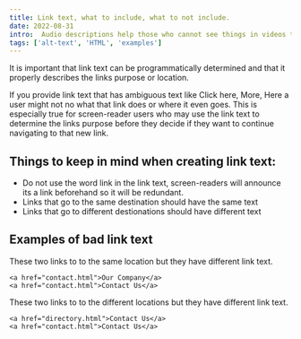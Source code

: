 ```yaml
---
title: Link text, what to include, what to not include.
date: 2022-08-31
intro:  Audio descriptions help those who cannot see things in videos that have no audio content tied to them such as scenery, facial expressions, actions, and more. They can help provide this important information tho those who are blind. Read more about why they are needed and when to include them. 
tags: ['alt-text', 'HTML', 'examples']
---
```

It is important that link text can be programmatically determined and that it properly describes the links purpose or location. 

If you provide link text that has ambiguous text like Click here, More, Here a user might not no what that link does or where it even goes. This is especially true for screen-reader users who may use the link text to determine the links purpose before they decide if they want to continue navigating to that new link. 

## Things to keep in mind when creating link text: 
- Do not use the word link in the link text, screen-readers will announce its a link beforehand so it will be redundant. 
- Links that go to the same destination should have the same text
- Links that go to different destionations should have different text

<div class="example" aria-labelledby="link-text-bad" tabindex="0">
  <h2 id="link-text-bad">Examples of bad link text</h2> <p>These two links to to the same location but they have different link text.</p>
  <pre aria-hidden="true"><code aria-hidden="true">&lt;a href="contact.html">Our Company&lt;/a>
&lt;a href="contact.html">Contact Us&lt;/a></code></pre>
 

  <p>These two links to to the different locations but they have different link text.</p>
  <pre aria-hidden="true"><code aria-hidden="true">&lt;a href="directory.html">Contact Us&lt;/a>
&lt;a href="contact.html">Contact Us&lt;/a></code></pre>
</div>
